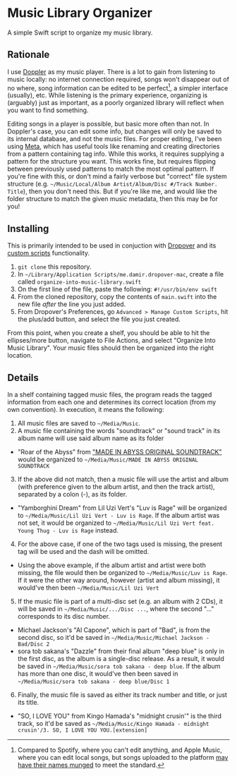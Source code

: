 # Music Library Organizer

A simple Swift script to organize my music library.

## Rationale

I use [Doppler](https://brushedtype.co/doppler/) as my music player. There is a lot to gain from listening to music
locally: no internet connection required, songs won't disappear out of no where, song information can be edited to be
perfect[^1], a simpler interface (usually), etc. While listening is the primary experience, organizing is (arguably)
just as important, as a poorly organized library will reflect when you want to find something.

Editing songs in a player is possible, but basic more often than not. In Doppler's case, you can edit some info, but
changes will only be saved to its internal database, and not the music files. For proper editing, I've been using
[Meta](https://www.nightbirdsevolve.com/meta/), which has useful tools like renaming and creating directories
from a pattern containing tag info. While this works, it requires supplying a pattern for the structure you want. This
works fine, but requires flipping between previously used patterns to match the most optimal pattern. If you're fine
with this, or don't mind a fairly verbose but "correct" file system structure (e.g. `~/Music/Local/Album Artist/Album/Disc #/Track Number. Title`),
then you don't need this. But if you're like me, and would like the folder structure to match the given music metadata,
then this may be for you!

[^1]: Compared to Spotify, where you can't edit anything, and Apple Music, where you can edit local songs, but songs
uploaded to the platform [may have their names munged](https://help.apple.com/itc/musicstyleguide/en.lproj/static.html#itc7436bdcd1)
to meet the standard.

## Installing

This is primarily intended to be used in conjuction with [Dropover](https://dropoverapp.com) and its [custom scripts](https://dropoverapp.com/kb/application-scripts)
functionality.

1. `git clone` this repository.
2. In `~/Library/Application Scripts/me.damir.dropover-mac`, create a file called `organize-into-music-library.swift`
3. On the first line of the file, paste the following: `#!/usr/bin/env swift`
4. From the cloned repository, copy the contents of `main.swift` into the new file *after* the line you just added.
5. From Dropover's Preferences, go `Advanced > Manage Custom Scripts`, hit the plus/add button, and select the file you
just created.

From this point, when you create a shelf, you should be able to hit the ellipses/more button, navigate to File Actions,
and select "Organize Into Music Library". Your music files should then be organized into the right location.

## Details

In a shelf containing tagged music files, the program reads the tagged information from each one and determines its
correct location (from my own convention). In execution, it means the following:
1. All music files are saved to `~/Media/Music`.
2. A music file containing the words "soundtrack" or "sound track" in its album name will use said album name as its folder
  - "Roar of the Abyss" from ["MADE IN ABYSS ORIGINAL SOUNDTRACK"](https://madeinabyss.fandom.com/wiki/Made_In_Abyss_Original_Soundtrack)
  would be organized to `~/Media/Music/MADE IN ABYSS ORIGINAL SOUNDTRACK`
3. If the above did not match, then a music file will use the artist and album (with preference given to the album
artist, and then the track artist), separated by a colon (-), as its folder.
  - "Yamborghini Dream" from Lil Uzi Vert's "Luv is Rage" will be organized to `~/Media/Music/Lil Uzi Vert - Luv is Rage`.
  If the album artist was not set, it would be organized to `~/Media/Music/Lil Uzi Vert feat. Young Thug - Luv is Rage`
  instead.
4. For the above case, if one of the two tags used is missing, the present tag will be used and the dash will be omitted.
  - Using the above example, if the album artist and artist were both missing, the file would then be organized to `~/Media/Music/Luv is Rage`.
  If it were the other way around, however (artist and album missing), it would've then been `~/Media/Music/Lil Uzi Vert`
5. If the music file is part of a multi-disc set (e.g. an album with 2 CDs), it will be saved in `~/Media/Music/.../Disc ...`,
where the second "..." corresponds to its disc number.
  - Michael Jackson's "Al Capone", which is part of "Bad", is from the second disc, so it'd be saved in `~/Media/Music/Michael Jackson - Bad/Disc 2`
  - sora tob sakana's "Dazzle" from their final album "deep blue" is only in the first disc, as the album is a
  single-disc release. As a result, it would be saved in `~/Media/Music/sora tob sakana - deep blue`. If the album has
  more than one disc, it would've then been saved in `~/Media/Music/sora tob sakana - deep blue/Disc 1`
6. Finally, the music file is saved as either its track number and title, or just its title.
  - "SO, I LOVE YOU" from Kingo Hamada's "midnight crusin'" is the third track, so it'd be saved as `~/Media/Music/Kingo Hamada - midnight crusin'/3. SO, I LOVE YOU YOU.[extension]`
